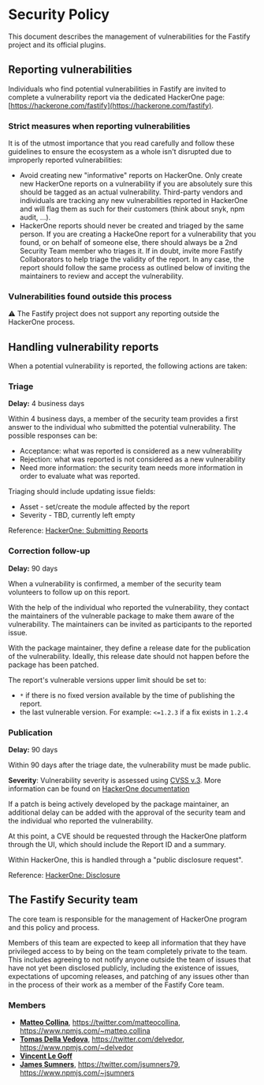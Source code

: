 # Security Policy

This document describes the management of vulnerabilities for the
Fastify project and its official plugins.

## Reporting vulnerabilities

Individuals who find potential vulnerabilities in Fastify are invited
to complete a vulnerability report via the dedicated HackerOne page:
[https://hackerone.com/fastify](https://hackerone.com/fastify).

### Strict measures when reporting vulnerabilities

It is of the utmost importance that you read carefully and follow these
guidelines to ensure the ecosystem as a whole isn't disrupted due to
improperly reported vulnerabilities:

* Avoid creating new "informative" reports on HackerOne. Only create new
  HackerOne reports on a vulnerability if you are absolutely sure this
  should be tagged as an actual vulnerability. Third-party vendors and
  individuals are tracking any new vulnerabilities reported in HackerOne
  and will flag them as such for their customers (think about snyk, npm audit, ...).
* HackerOne reports should never be created and triaged by the same person.
  If you are creating a HackeOne report for a vulnerability that you found,
  or on behalf of someone else, there should always be a 2nd Security Team
  member who triages it. If in doubt, invite more Fastify Collaborators to
  help triage the validity of the report. In any case, the report should
  follow the same process as outlined below of inviting the maintainers
  to review and accept the vulnerability.

### Vulnerabilities found outside this process

⚠ The Fastify project does not support any reporting outside the HackerOne process.

## Handling vulnerability reports

When a potential vulnerability is reported, the following actions are taken:

### Triage

**Delay:** 4 business days

Within 4 business days, a member of the security team provides a first answer to the
individual who submitted the potential vulnerability. The possible responses
can be:

* Acceptance: what was reported is considered as a new vulnerability
* Rejection: what was reported is not considered as a new vulnerability
* Need more information: the security team needs more information in order to evaluate what was reported.

Triaging should include updating issue fields:
* Asset - set/create the module affected by the report
* Severity - TBD, currently left empty

Reference: [HackerOne: Submitting Reports](https://docs.hackerone.com/hackers/submitting-reports.html)

### Correction follow-up

**Delay:** 90 days

When a vulnerability is confirmed, a member of the security team volunteers to follow
up on this report.

With the help of the individual who reported the vulnerability, they contact
the maintainers of the vulnerable package to make them aware of the
vulnerability. The maintainers can be invited as participants to the reported issue.

With the package maintainer, they define a release date for the publication
of the vulnerability. Ideally, this release date should not happen before
the package has been patched.

The report's vulnerable versions upper limit should be set to:
* `*` if there is no fixed version available by the time of publishing the report.
* the last vulnerable version. For example: `<=1.2.3` if a fix exists in `1.2.4`

### Publication

**Delay:** 90 days

Within 90 days after the triage date, the vulnerability must be made public.

**Severity**: Vulnerability severity is assessed using [CVSS v.3](https://www.first.org/cvss/user-guide).
More information can be found on [HackerOne documentation](https://docs.hackerone.com/hackers/severity.html)

If a patch is being actively developed by the package maintainer, an additional delay
can be added with the approval of the security team and the individual who
reported the vulnerability. 

At this point, a CVE should be requested through the HackerOne platform through
the UI, which should include the Report ID and a summary.

Within HackerOne, this is handled through a "public disclosure request".

Reference: [HackerOne: Disclosure](https://docs.hackerone.com/hackers/disclosure.html)

## The Fastify Security team

The core team is responsible for the management of HackerOne program and this policy and process.

Members of this team are expected to keep all information that they have privileged access to by being
on the team completely private to the team. This includes agreeing to not notify anyone outside the
team of issues that have not yet been disclosed publicly, including the existence of issues,
expectations of upcoming releases, and patching of any issues other than in the process of their work
as a member of the Fastify Core team.

### Members

* [__Matteo Collina__](https://github.com/mcollina), <https://twitter.com/matteocollina>, <https://www.npmjs.com/~matteo.collina>
* [__Tomas Della Vedova__](https://github.com/delvedor), <https://twitter.com/delvedor>, <https://www.npmjs.com/~delvedor>
* [__Vincent Le Goff__](https://github.com/zekth)
* [__James Sumners__](https://github.com/jsumners), <https://twitter.com/jsumners79>, <https://www.npmjs.com/~jsumners>
